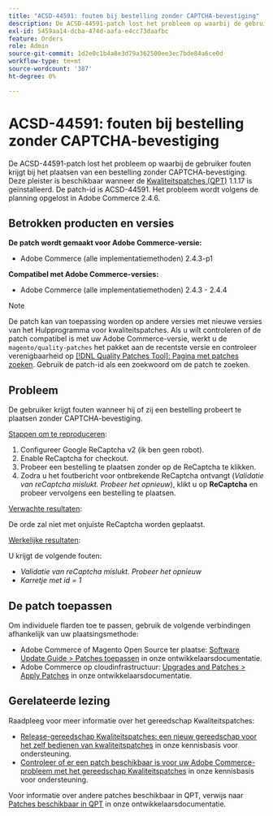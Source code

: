 ```yaml
---
title: "ACSD-44591: fouten bij bestelling zonder CAPTCHA-bevestiging"
description: De ACSD-44591-patch lost het probleem op waarbij de gebruiker fouten krijgt bij het plaatsen van een bestelling zonder CAPTCHA-bevestiging.
exl-id: 5459aa14-dcba-474d-aafa-e4cc73daafbc
feature: Orders
role: Admin
source-git-commit: 1d2e0c1b4a8e3d79a362500ee3ec7bde84a6ce0d
workflow-type: tm+mt
source-wordcount: '387'
ht-degree: 0%

---
```


# ACSD-44591: fouten bij bestelling zonder CAPTCHA-bevestiging

De ACSD-44591-patch lost het probleem op waarbij de gebruiker fouten krijgt bij het plaatsen van een bestelling zonder CAPTCHA-bevestiging.
Deze pleister is beschikbaar wanneer de [Kwaliteitspatches (QPT)](/help/announcements/adobe-commerce-announcements/magento-quality-patches-released-new-tool-to-self-serve-quality-patches.md) 1.1.17 is geïnstalleerd. De patch-id is ACSD-44591. Het probleem wordt volgens de planning opgelost in Adobe Commerce 2.4.6.

## Betrokken producten en versies

**De patch wordt gemaakt voor Adobe Commerce-versie:**

* Adobe Commerce (alle implementatiemethoden) 2.4.3-p1

**Compatibel met Adobe Commerce-versies:**

* Adobe Commerce (alle implementatiemethoden) 2.4.3 - 2.4.4

>[!NOTE]
>
>De patch kan van toepassing worden op andere versies met nieuwe versies van het Hulpprogramma voor kwaliteitspatches. Als u wilt controleren of de patch compatibel is met uw Adobe Commerce-versie, werkt u de `magento/quality-patches` het pakket aan de recentste versie en controleer verenigbaarheid op [[!DNL Quality Patches Tool]: Pagina met patches zoeken](https://devdocs.magento.com/quality-patches/tool.html#patch-grid). Gebruik de patch-id als een zoekwoord om de patch te zoeken.

## Probleem

De gebruiker krijgt fouten wanneer hij of zij een bestelling probeert te plaatsen zonder CAPTCHA-bevestiging.

<u>Stappen om te reproduceren</u>:

1. Configureer Google ReCaptcha v2 (ik ben geen robot).
1. Enable ReCaptcha for checkout.
1. Probeer een bestelling te plaatsen zonder op de ReCaptcha te klikken.
1. Zodra u het foutbericht voor ontbrekende ReCaptcha ontvangt (*Validatie van reCaptcha mislukt. Probeer het opnieuw*), klikt u op **ReCaptcha** en probeer vervolgens een bestelling te plaatsen.

<u>Verwachte resultaten</u>:

De orde zal niet met onjuiste ReCaptcha worden geplaatst.

<u>Werkelijke resultaten</u>:

U krijgt de volgende fouten:

* *Validatie van reCaptcha mislukt. Probeer het opnieuw*
* *Karretje met id = 1*

## De patch toepassen

Om individuele flarden toe te passen, gebruik de volgende verbindingen afhankelijk van uw plaatsingsmethode:

* Adobe Commerce of Magento Open Source ter plaatse: [Software Update Guide > Patches toepassen](https://devdocs.magento.com/guides/v2.4/comp-mgr/patching/mqp.html) in onze ontwikkelaarsdocumentatie.
* Adobe Commerce op cloudinfrastructuur: [Upgrades and Patches > Apply Patches](https://devdocs.magento.com/cloud/project/project-patch.html) in onze ontwikkelaarsdocumentatie.

## Gerelateerde lezing

Raadpleeg voor meer informatie over het gereedschap Kwaliteitspatches:

* [Release-gereedschap Kwaliteitspatches: een nieuw gereedschap voor het zelf bedienen van kwaliteitspatches](/help/announcements/adobe-commerce-announcements/magento-quality-patches-released-new-tool-to-self-serve-quality-patches.md) in onze kennisbasis voor ondersteuning.
* [Controleer of er een patch beschikbaar is voor uw Adobe Commerce-probleem met het gereedschap Kwaliteitspatches](/help/support-tools/patches-available-in-qpt-tool/check-patch-for-magento-issue-with-magento-quality-patches.md) in onze kennisbasis voor ondersteuning.

Voor informatie over andere patches beschikbaar in QPT, verwijs naar [Patches beschikbaar in QPT](https://devdocs.magento.com/quality-patches/tool.html#patch-grid) in onze ontwikkelaarsdocumentatie.

